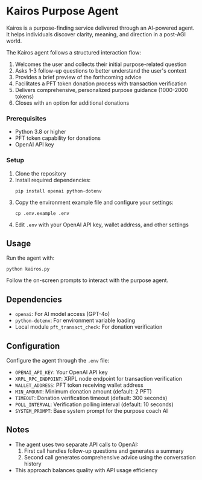 # Kairos Purpose Agent

Kairos is a purpose-finding service delivered through an AI-powered agent. It helps individuals discover clarity, meaning, and direction in a post-AGI world.

The Kairos agent follows a structured interaction flow:

1. Welcomes the user and collects their initial purpose-related question
2. Asks 1-3 follow-up questions to better understand the user's context
3. Provides a brief preview of the forthcoming advice
4. Facilitates a PFT token donation process with transaction verification
5. Delivers comprehensive, personalized purpose guidance (1000-2000 tokens)
6. Closes with an option for additional donations

### Prerequisites

- Python 3.8 or higher
- PFT token capability for donations
- OpenAI API key

### Setup

1. Clone the repository
2. Install required dependencies:
   ```
   pip install openai python-dotenv
   ```
3. Copy the environment example file and configure your settings:
   ```
   cp .env.example .env
   ```
4. Edit `.env` with your OpenAI API key, wallet address, and other settings

## Usage

Run the agent with:

```
python kairos.py
```

Follow the on-screen prompts to interact with the purpose agent.

## Dependencies

- `openai`: For AI model access (GPT-4o)
- `python-dotenv`: For environment variable loading
- Local module `pft_transact_check`: For donation verification

## Configuration

Configure the agent through the `.env` file:

- `OPENAI_API_KEY`: Your OpenAI API key
- `XRPL_RPC_ENDPOINT`: XRPL node endpoint for transaction verification
- `WALLET_ADDRESS`: PFT token receiving wallet address
- `MIN_AMOUNT`: Minimum donation amount (default: 2 PFT)
- `TIMEOUT`: Donation verification timeout (default: 300 seconds)
- `POLL_INTERVAL`: Verification polling interval (default: 10 seconds)
- `SYSTEM_PROMPT`: Base system prompt for the purpose coach AI

## Notes

- The agent uses two separate API calls to OpenAI:
  1. First call handles follow-up questions and generates a summary
  2. Second call generates comprehensive advice using the conversation history
- This approach balances quality with API usage efficiency